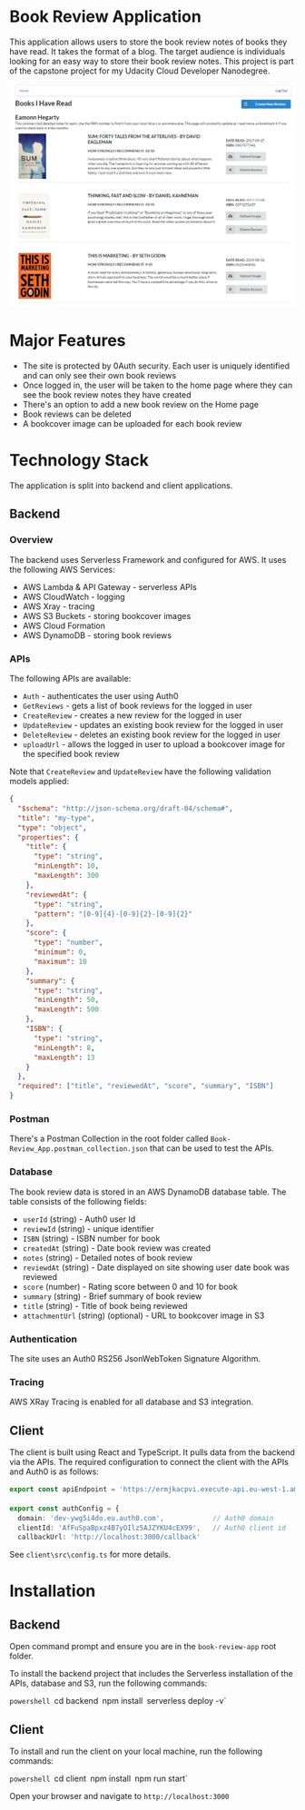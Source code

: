 # Book Review Application

This application allows users to store the book review notes of books they have read.
It takes the format of a blog.
The target audience is individuals looking for an easy way to store their book review notes.
This project is part of the capstone project for my Udacity Cloud Developer Nanodegree.

![Alt text](images/HomePage.PNG?raw=true "Home Page")

# Major Features

* The site is protected by 0Auth security. Each user is uniquely identified and can only see their own book reviews
* Once logged in, the user will be taken to the home page where they can see the book review notes they have created
* There's an option to add a new book review on the Home page
* Book reviews can be deleted
* A bookcover image can be uploaded for each book review

# Technology Stack

The application is split into backend and client applications.

## Backend

### Overview

The backend uses Serverless Framework and configured for AWS. It uses the following AWS Services:

* AWS Lambda & API Gateway - serverless APIs
* AWS CloudWatch - logging
* AWS Xray - tracing
* AWS S3 Buckets - storing bookcover images
* AWS Cloud Formation
* AWS DynamoDB - storing book reviews

### APIs

The following APIs are available:

* `Auth` - authenticates the user using Auth0
* `GetReviews` - gets a list of book reviews for the logged in user
* `CreateReview` - creates a new review for the logged in user
* `UpdateReview` - updates an existing book review for the logged in user
* `DeleteReview` - deletes an existing book review for the logged in user
* `uploadUrl` - allows the logged in user to upload a bookcover image for the specified book review

Note that `CreateReview` and `UpdateReview` have the following validation models applied:

```Json
{
  "$schema": "http://json-schema.org/draft-04/schema#",
  "title": "my-type",
  "type": "object",
  "properties": {
    "title": {
      "type": "string",
      "minLength": 10,
      "maxLength": 300
    },
    "reviewedAt": {
      "type": "string",
      "pattern": "[0-9]{4}-[0-9]{2}-[0-9]{2}"
    },
    "score": {
      "type": "number",
      "minimum": 0,
      "maximum": 10
    },
    "summary": {
      "type": "string",
      "minLength": 50,
      "maxLength": 500
    },
    "ISBN": {
      "type": "string",
      "minLength": 8,
      "maxLength": 13
    }
  },
  "required": ["title", "reviewedAt", "score", "summary", "ISBN"]
}
```
### Postman


There's a Postman Collection in the root folder called `Book-Review_App.postman_collection.json` that can be used to test the APIs.


### Database

The book review data is stored in an AWS DynamoDB database table. The table consists of the following fields:

* `userId` (string) - Auth0 user Id
* `reviewId` (string) - unique identifier
* `ISBN` (string) - ISBN number for book
* `createdAt` (string) - Date book review was created
* `notes` (string) - Detailed notes of book review
* `reviewdAt` (string) - Date displayed on site showing user date book was reviewed
* `score` (number) - Rating score between 0 and 10 for book
* `summary` (string) - Brief summary of book review
* `title` (string) - Title of book being reviewed
* `attachmentUrl`  (string) (optional) - URL to bookcover image in S3

### Authentication

The site uses an Auth0 RS256 JsonWebToken Signature Algorithm.

### Tracing

AWS XRay Tracing is enabled for all database and S3 integration.

## Client

The client is built using React and TypeScript. It pulls data from the backend via the APIs.
The required configuration to connect the client with the APIs and Auth0 is as follows:

```ts
export const apiEndpoint = 'https://ermjkacpvi.execute-api.eu-west-1.amazonaws.com/dev'

export const authConfig = {
  domain: 'dev-ywg5i4do.eu.auth0.com',            // Auth0 domain
  clientId: 'AfFuSpaBpxz4B7yOIlz5AJZYKU4cEX99',   // Auth0 client id
  callbackUrl: 'http://localhost:3000/callback'
```
See `client\src\config.ts` for more details.

# Installation

## Backend

Open command prompt and ensure you are in the `book-review-app` root folder.

To install the backend project that includes the Serverless installation of the APIs, database and S3, run the following commands:

`powershell
`cd backend`
`npm install`
`serverless deploy -v`

## Client

To install and run the client on your local machine, run the following commands:

`powershell
`cd client`
`npm install`
`npm run start`

Open your browser and navigate to `http://localhost:3000`